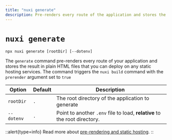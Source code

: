 ```yaml
---
title: "nuxi generate"
description: Pre-renders every route of the application and stores the result in plain HTML files.
---
```


# `nuxi generate`

```{bash}
npx nuxi generate [rootDir] [--dotenv]
```

The `generate` command pre-renders every route of your application and stores the result in plain HTML files that you can deploy on any static hosting services. The command triggers the `nuxi build` command with the `prerender` argument set to `true`

Option        | Default          | Description
-------------------------|-----------------|------------------
`rootDir` | `.` | The root directory of the application to generate
`--dotenv` | `.` | Point to another `.env` file to load, **relative** to the root directory.

::alert{type=info}
Read more about [pre-rendering and static hosting](/docs/getting-started/deployment#static-hosting).
::
